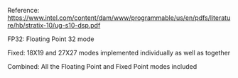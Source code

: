 Reference: https://www.intel.com/content/dam/www/programmable/us/en/pdfs/literature/hb/stratix-10/ug-s10-dsp.pdf


FP32: Floating Point 32 mode


Fixed: 18X19 and 27X27 modes implemented individually as well as together


Combined: All the Floating Point and Fixed Point modes included
